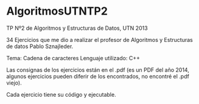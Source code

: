 # AlgoritmosUTNTP2
TP Nº2 de Algoritmos y Estructuras de Datos, UTN 2013

34 Ejercicios que me dio a realizar el profesor de Algoritmos y Estructuras de datos Pablo Sznajleder. 

Tema: Cadena de caracteres
Lenguaje utilizado: C++

Las consignas de los ejercicios están en el .pdf (es un PDF del año 2014, algunos ejercicios pueden diferir de los encontrados, no encontré el .pdf viejo).

Cada ejercicio tiene su código y ejecutable.
